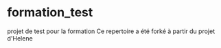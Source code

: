# formation_test
projet de test pour la formation
Ce repertoire a été forké à partir du projet d'Helene
